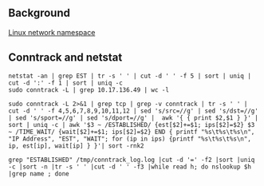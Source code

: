 ## Background
[Linux network namespace](https://blog.scottlowe.org/2013/09/04/introducing-linux-network-namespaces/)


## Conntrack and netstat

```
netstat -an | grep EST | tr -s ' ' | cut -d ' ' -f 5 | sort | uniq | cut -d ':' -f 1 | sort | uniq -c
sudo conntrack -L | grep 10.17.136.49 | wc -l
```

```
sudo conntrack -L 2>&1 | grep tcp | grep -v conntrack | tr -s ' ' | cut -d ' ' -f 4,5,6,7,8,9,10,11,12 | sed 's/src=//g' | sed 's/dst=//g' | sed 's/sport=//g' | sed 's/dport=//g' |  awk '{ { print $2,$1 } }' | sort | uniq -c | awk '$3 ~ /ESTABLISHED/ {est[$2]+=$1; ips[$2]=$2} $3 ~ /TIME_WAIT/ {wait[$2]+=$1; ips[$2]=$2} END { printf "%s\t%s\t%s\n", "IP Address", "EST", "WAIT"; for (ip in ips) {printf "%s\t%s\t%s\n", ip, est[ip], wait[ip] } }'| sort -rnk2
```

```
grep "ESTABLISHED" /tmp/conntrack_log.log |cut -d '=' -f2 |sort |uniq -c |sort -n |tr -s ' ' |cut -d ' ' -f3 |while read h; do nslookup $h |grep name ; done
```
